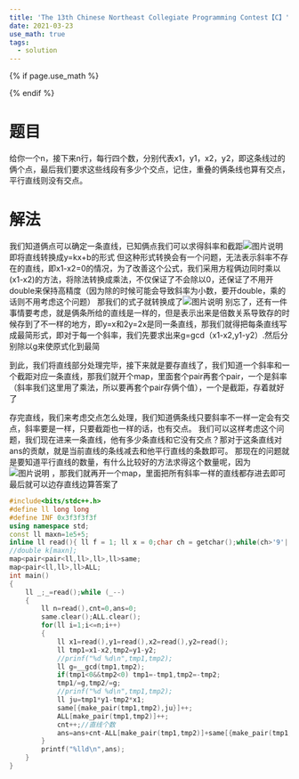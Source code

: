 ```yaml
---
title: 'The 13th Chinese Northeast Collegiate Programming Contest【C】'
date: 2021-03-23
use_math: true
tags:
  - solution
---
```

{% if page.use_math %}  
<script type="text/javascript" id="MathJax-script" async  
  src="https://cdn.jsdelivr.net/npm/mathjax@3/es5/tex-mml-chtml.js">  
</script>  
<script>  
  MathJax = {  
    tex: {  
      inlineMath: [['$', '$'], ['\\(', '\\)']],  
      displayMath: [['$$', '$$'], ['\\[', '\\]']],  
      processEscapes: true  
    }  
  };  
</script>  
{% endif %}

# 题目  
给你一个n，接下来n行，每行四个数，分别代表x1，y1，x2，y2，即这条线过的俩个点，最后我们要求这些线段有多少个交点，记住，重叠的俩条线也算有交点，平行直线则没有交点。

# 解法
我们知道俩点可以确定一条直线，已知俩点我们可以求得斜率和截距![图片说明](https://www.nowcoder.com/equation?tex=k%3D%5Cfrac%7By1-y2%7D%7Bx1-x2%7D%2Cb%3Dy1-kx1 "图片标题") 
即将直线转换成y=kx+b的形式
但这种形式转换会有一个问题，无法表示斜率不存在的直线，即x1-x2=0的情况，为了改善这个公式，我们采用方程俩边同时乘以(x1-x2)的方法，将除法转换成乘法，不仅保证了不会除以0，还保证了不用开double来保持高精度（因为除的时候可能会导致斜率为小数，要开double，乘的话则不用考虑这个问题）
那我们的式子就转换成了![图片说明](https://www.nowcoder.com/equation?tex=(x1-x2)y%3D(y1-y2)x%2B(x1-x2)y1-(y1-y2)x1 "图片标题") 
别忘了，还有一件事情要考虑，就是俩条所给的直线是一样的，但是表示出来是倍数关系导致存的时候存到了不一样的地方，即y=x和2y=2x是同一条直线，那我们就得把每条直线写成最简形式，即对于每一个斜率，我们先要求出来g=gcd（x1-x2,y1-y2）.然后分别除以g来使原式化到最简


到此，我们将直线部分处理完毕，接下来就是要存直线了，我们知道一个斜率和一个截距对应一条直线，那我们就开个map，里面套个pair再套个pair，一个是斜率（斜率我们这里用了乘法，所以要再套个pair存俩个值），一个是截距，存着就好了

存完直线，我们来考虑交点怎么处理，我们知道俩条线只要斜率不一样一定会有交点，斜率要是一样，只要截距也一样的话，也有交点。
我们可以这样考虑这个问题，我们现在进来一条直线，他有多少条直线和它没有交点？那对于这条直线对ans的贡献，就是当前直线的条线减去和他平行直线的条数即可。
那现在的问题就是要知道平行直线的数量，有什么比较好的方法求得这个数量呢，因为![图片说明](https://www.nowcoder.com/equation?tex=%E5%B9%B3%E8%A1%8C%E7%9B%B4%E7%BA%BF%3D%E6%96%9C%E7%8E%87%E7%9B%B8%E5%90%8C%E7%9B%B4%E7%BA%BF-%E9%87%8D%E5%8F%A0%E7%9B%B4%E7%BA%BF "图片标题") ，那我们就再开一个map，里面把所有斜率一样的直线都存进去即可
最后就可以边存直线边算答案了

```cpp 
#include<bits/stdc++.h>
#define ll long long
#define INF 0x3f3f3f3f
using namespace std;
const ll maxn=1e5+5;
inline ll read(){ ll f = 1; ll x = 0;char ch = getchar();while(ch>'9'||ch<'0') {if(ch=='-') f=-1; ch = getchar();}while(ch>='0'&&ch<='9') x = (x<<3) + (x<<1) + ch - '0',  ch = getchar();return x*f; } ;
//double k[maxn];
map<pair<pair<ll,ll>,ll>,ll>same;
map<pair<ll,ll>,ll>ALL;
int main()
{
    ll _;_=read();while (_--)
    {
        ll n=read(),cnt=0,ans=0;
        same.clear();ALL.clear();
        for(ll i=1;i<=n;i++)
        {
            ll x1=read(),y1=read(),x2=read(),y2=read();
            ll tmp1=x1-x2,tmp2=y1-y2;
            //prinf("%d %d\n",tmp1,tmp2);
            ll g=__gcd(tmp1,tmp2);
            if(tmp1<0&&tmp2<0) tmp1=-tmp1,tmp2=-tmp2;
            tmp1/=g,tmp2/=g;
            //prinf("%d %d\n",tmp1,tmp2);
            ll ju=tmp1*y1-tmp2*x1;
            same[{make_pair(tmp1,tmp2),ju}]++;
            ALL[make_pair(tmp1,tmp2)]++;
            cnt++;//直线个数
            ans=ans+cnt-ALL[make_pair(tmp1,tmp2)]+same[{make_pair(tmp1,tmp2),ju}]-1;
        }
        printf("%lld\n",ans);
    }
}
```
